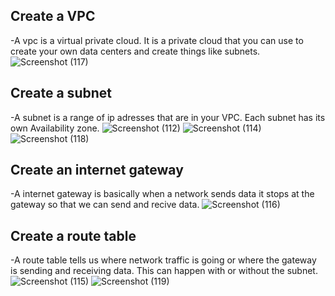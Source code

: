 ## Create a VPC
-A vpc is a virtual private cloud. It is a private cloud that you can use to create your own data centers and create things like subnets.
![Screenshot (117)](https://user-images.githubusercontent.com/97908618/192110253-514d3340-a0db-4c35-a8a2-ab2d9fc843f2.png)

## Create a subnet
-A subnet is a range of ip adresses that are in your VPC. Each subnet has its own Availability zone.
![Screenshot (112)](https://user-images.githubusercontent.com/97908618/192109751-68f44b59-3f26-4f95-8d43-5a61581eb93f.png)
![Screenshot (114)](https://user-images.githubusercontent.com/97908618/192109752-4df1fede-2c0e-4a9b-bb26-8b06d3387b34.png)
![Screenshot (118)](https://user-images.githubusercontent.com/97908618/192110257-2926e8bf-bbbc-4f5f-9642-5f4a3d084526.png)

## Create an internet gateway
-A internet gateway is basically when a network sends data it stops at the gateway so that we can send and recive data.
![Screenshot (116)](https://user-images.githubusercontent.com/97908618/192109952-5104692a-85ac-42db-a296-2e6731ab792a.png)

## Create a route table
-A route table tells us where network traffic is going or where the gateway is sending and receiving data. This can happen with or without the subnet.
![Screenshot (115)](https://user-images.githubusercontent.com/97908618/192110049-9d222cb8-28e8-49b7-b634-b1c2dba5080a.png)
![Screenshot (119)](https://user-images.githubusercontent.com/97908618/192287038-59b22393-b1c9-435e-90ea-65fff720d9ff.png)

